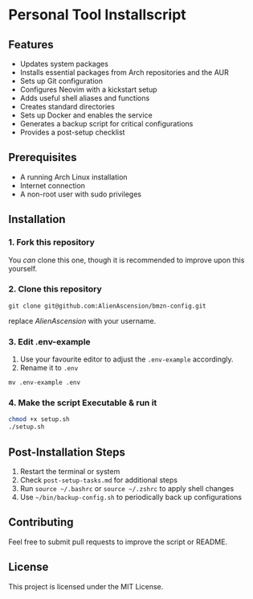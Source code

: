 # Personal Tool Installscript

## Features

- Updates system packages
- Installs essential packages from Arch repositories and the AUR
- Sets up Git configuration
- Configures Neovim with a kickstart setup
- Adds useful shell aliases and functions
- Creates standard directories
- Sets up Docker and enables the service
- Generates a backup script for critical configurations
- Provides a post-setup checklist

## Prerequisites

- A running Arch Linux installation
- Internet connection
- A non-root user with sudo privileges

## Installation

### 1. Fork this repository

You *can* clone this one, though it is recommended to improve upon this yourself.

### 2. Clone this repository

```shell-session
git clone git@github.com:AlienAscension/bmzn-config.git
```

replace *AlienAscension* with your username.

### 3. Edit .env-example

1. Use your favourite editor to adjust the `.env-example` accordingly.
2. Rename it to `.env`

```shell-session
mv .env-example .env
```

### 4. Make the script Executable & run it

```bash
chmod +x setup.sh
./setup.sh
```

## Post-Installation Steps

1. Restart the terminal or system
2. Check `post-setup-tasks.md` for additional steps
3. Run `source ~/.bashrc` or `source ~/.zshrc` to apply shell changes
4. Use `~/bin/backup-config.sh` to periodically back up configurations

## Contributing

Feel free to submit pull requests to improve the script or README.

## License

This project is licensed under the MIT License.
